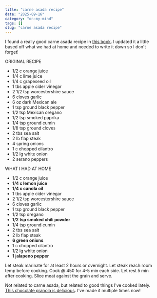 ```yaml
---
title: "carne asada recipe"
date: "2025-09-16"
category: "on-my-mind"
tags: []
slug: "carne asada recipe"
---
```


I found a really good carne asada recipe in [this book](https://www.barnesandnoble.com/w/asada-bricia-lopez/1141910928?ean=9781419762888). I updated it a little based off what we had at home and needed to write it down so I don't forget!

ORIGINAL RECIPE

- 1/2 c orange juice
- 1/4 c lime juice
- 1/4 c grapeseed oil
- 1 tbs apple cider vinegar
- 2 1/2 tsp worcestershire sauce
- 6 cloves garlic
- 6 oz dark Mexican ale
- 1 tsp ground black pepper
- 1/2 tsp Mexican oregano
- 1/2 tsp smoked paprika
- 1/4 tsp ground cumin
- 1/8 tsp ground cloves
- 2 tbs sea salt
- 2 lb flap steak
- 4 spring onions
- 1 c chopped cilantro
- 1/2 lg white onion
- 2 serano peppers

WHAT I HAD AT HOME

- 1/2 c orange juice
- **1/4 c lemon juice**
- **1/4 c canola oil**
- 1 tbs apple cider vinegar
- 2 1/2 tsp worcestershire sauce
- 6 cloves garlic
- 1 tsp ground black pepper
- 1/2 tsp oregano
- **1/2 tsp smoked chili powder**
- 1/4 tsp ground cumin
- 2 tbs sea salt
- 2 lb flap steak
- **6 green onions**
- 1 c chopped cilantro
- 1/2 lg white onion
- **1 jalapeno pepper**

Let steak marinate for at least 2 hours or overnight. Let steak reach room temp before cooking. Cook @ 450 for 4-5 min each side. Let rest 5 min after cooking. Slice meat against the grain and serve.

Not related to carne asada, but related to good things I've cooked lately. [This chocolate granola is delicious](https://beginwithbalance.com/homemade-chocolate-granola/). I've made it multiple times now!
